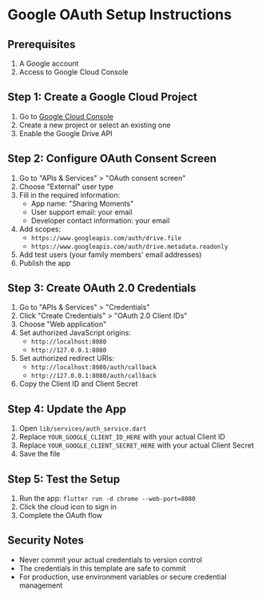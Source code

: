 # Google OAuth Setup Instructions

## Prerequisites
1. A Google account
2. Access to Google Cloud Console

## Step 1: Create a Google Cloud Project
1. Go to [Google Cloud Console](https://console.cloud.google.com/)
2. Create a new project or select an existing one
3. Enable the Google Drive API

## Step 2: Configure OAuth Consent Screen
1. Go to "APIs & Services" > "OAuth consent screen"
2. Choose "External" user type
3. Fill in the required information:
   - App name: "Sharing Moments"
   - User support email: your email
   - Developer contact information: your email
4. Add scopes:
   - `https://www.googleapis.com/auth/drive.file`
   - `https://www.googleapis.com/auth/drive.metadata.readonly`
5. Add test users (your family members' email addresses)
6. Publish the app

## Step 3: Create OAuth 2.0 Credentials
1. Go to "APIs & Services" > "Credentials"
2. Click "Create Credentials" > "OAuth 2.0 Client IDs"
3. Choose "Web application"
4. Set authorized JavaScript origins:
   - `http://localhost:8080`
   - `http://127.0.0.1:8080`
5. Set authorized redirect URIs:
   - `http://localhost:8080/auth/callback`
   - `http://127.0.0.1:8080/auth/callback`
6. Copy the Client ID and Client Secret

## Step 4: Update the App
1. Open `lib/services/auth_service.dart`
2. Replace `YOUR_GOOGLE_CLIENT_ID_HERE` with your actual Client ID
3. Replace `YOUR_GOOGLE_CLIENT_SECRET_HERE` with your actual Client Secret
4. Save the file

## Step 5: Test the Setup
1. Run the app: `flutter run -d chrome --web-port=8080`
2. Click the cloud icon to sign in
3. Complete the OAuth flow

## Security Notes
- Never commit your actual credentials to version control
- The credentials in this template are safe to commit
- For production, use environment variables or secure credential management
